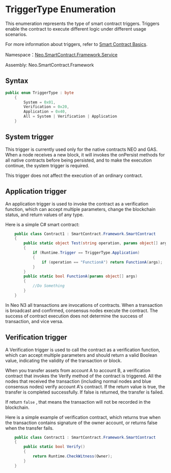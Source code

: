 # TriggerType Enumeration

This enumeration represents the type of smart contract triggers. Triggers enable the contract to execute different logic under different usage scenarios.

For more information about triggers, refer to [Smart Contract Basics](../../../../../develop/write/basics.md).

Namespace：[Neo.SmartContract.Framework.Service](../Neo.SmartContract.Framework.Service.md)

Assembly: Neo.SmartContract.Framework

## Syntax

```c#
public enum TriggerType : byte
    {
        System = 0x01,
        Verification = 0x20,
        Application = 0x40,
        All = System | Verification | Application
    }
```

## System trigger

This trigger is currently used only for the native contracts NEO and GAS. When a node receives a new block, it will invokes the onPersist methods for all native contracts before being persisted, and to make the execution continue, the system trigger is required.

This trigger does not affect the execution of an ordinary contract.

## Application trigger

An application trigger is used to invoke the contract as a verification function, which can accept multiple parameters, change the blockchain status, and return values of any type.

Here is a simple C# smart contract:

```c#
    public class Contract1 : SmartContract.Framework.SmartContract
    {
        public static object Test(string operation, params object[] args)
        {
            if (Runtime.Trigger == TriggerType.Application)
            {
                if (operation == "FunctionA") return FunctionA(args);
            }  
        }
        public static bool FunctionA(params object[] args)
        {
            //Do Something  
        }
    }
```
In Neo N3 all transactions are invocations of contracts. When a transaction is broadcast and confirmed, consensus nodes execute the contract. The success of contract execution does not determine the success of transaction, and vice versa.

## Verification trigger

A Verification trigger is used to call the contract as a verification function, which can accept multiple parameters and should return a valid Boolean value, indicating the validity of the transaction or block.

When you transfer assets from account A to account B, a verification contract that invokes  the Verify method of the contract is triggered. All the nodes that received the transaction (including normal nodes and blue consensus nodes) verify account A's contract. If the return value is true, the transfer is completed successfully. If false is returned, the transfer is failed.

If return `false` , that means the transaction will not be recorded in the blockchain.

Here is a simple example of verification contract, which returns true when the transaction contains signature of the owner account, or returns false when the transfer fails.

```c#
    public class Contract1 : SmartContract.Framework.SmartContract
    {
        public static bool Verify()
        {
            return Runtime.CheckWitness(Owner);
        }
    }
```
